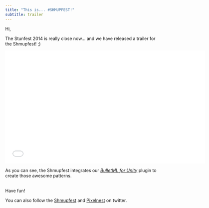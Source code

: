 ```yaml
---
title: "This is... #SHMUPFEST!"
subtitle: trailer
---
```


Hi,

The Stunfest 2014 is really close now... and we have released a trailer for the Shmupfest! ;)

<iframe width="640" height="360" src="//www.youtube.com/embed/N4cRAA7Q-p4?rel=0" frameborder="0" allowfullscreen></iframe>

As you can see, the Shmupfest integrates our _[BulletML for Unity](/work/bulletml-for-unity/)_ plugin to create those awesome patterns.

<br />Have fun!

You can also follow the [Shmupfest](https://twitter.com/hashtag/shmupfest) and [Pixelnest](https://twitter.com/pixelnest) on twitter.
